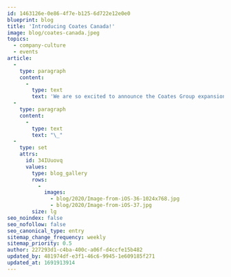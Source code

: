 ```yaml
---
id: 1463126e-0e86-4f7e-b125-6d722e12e0e0
blueprint: blog
title: 'Introducing Coates Canada!'
image: blog/coates-canada.jpeg
topics:
  - company-culture
  - events
article:
  -
    type: paragraph
    content:
      -
        type: text
        text: 'We are so excited to announce the Coates Group expansion into Canada! Earlier this year, we proudly opened our first ever Canadian office in Toronto. With a strong team of 10 on the ground, this new Coates Crew is the first step into better supporting our clients in the Canada market, all around the clock. Working closely with the Chicago and Sydney offices, we are excited to see what is to come for our Coates Canada team!'
  -
    type: paragraph
    content:
      -
        type: text
        text: "\_"
  -
    type: set
    attrs:
      id: 34IUuovq
      values:
        type: blog_gallery
        rows: 
          - 
            images:
              - blog/2020/Image-from-iOS-36-1024x768.jpg
              - blog/2020/Image-from-iOS-37.jpg
        size: lg
seo_noindex: false
seo_nofollow: false
seo_canonical_type: entry
sitemap_change_frequency: weekly
sitemap_priority: 0.5
author: 227293d1-c4ba-400c-a06f-d4ccfe15b482
updated_by: 481974df-e3f1-46c6-9945-1e609185f271
updated_at: 1691913914
---
```

